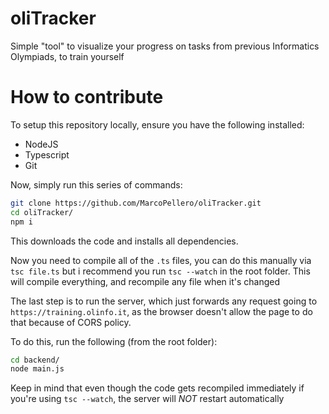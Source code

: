 # oliTracker
Simple "tool" to visualize your progress on tasks from previous Informatics Olympiads, to train yourself

# How to contribute
To setup this repository locally, ensure you have the following installed:
- NodeJS
- Typescript
- Git

Now, simply run this series of commands:
```bash
git clone https://github.com/MarcoPellero/oliTracker.git
cd oliTracker/
npm i
```
This downloads the code and installs all dependencies.

Now you need to compile all of the `.ts` files, you can do this manually via `tsc file.ts` but i recommend you run `tsc --watch` in the root folder. This will compile everything, and recompile any file when it's changed

The last step is to run the server, which just forwards any request going to `https://training.olinfo.it`, as the browser doesn't allow the page to do that because of CORS policy.

To do this, run the following (from the root folder):
```bash
cd backend/
node main.js
```

Keep in mind that even though the code gets recompiled immediately if you're using `tsc --watch`, the server will *NOT* restart automatically
